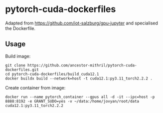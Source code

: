 # pytorch-cuda-dockerfiles

Adapted from https://github.com/iot-salzburg/gpu-jupyter and specialised the Dockerfile.

## Usage
Build image:
```
git clone https://github.com/ancestor-mithril/pytorch-cuda-dockerfiles.git
cd pytorch-cuda-dockerfiles/build_cuda12.1
docker buildx build --network=host -t cuda12.1:py3.11_torch2.2.2 .
```
Create container from image:
```
docker run --name pytorch_container --gpus all -d -it --ipc=host -p 8888:8192 -e GRANT_SUDO=yes -v ~/data:/home/jovyan/root/data cuda12.1:py3.11_torch2.2.2
```
